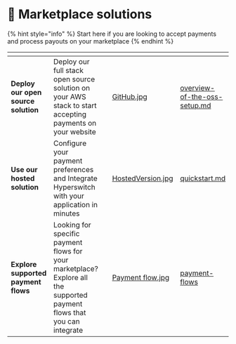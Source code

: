 # 📶 Marketplace solutions

{% hint style="info" %}
Start here if you are looking to accept payments and process payouts on your marketplace&#x20;
{% endhint %}

<table data-card-size="large" data-view="cards"><thead><tr><th></th><th></th><th></th><th data-hidden data-card-cover data-type="files"></th><th data-hidden data-card-target data-type="content-ref"></th></tr></thead><tbody><tr><td><strong>Deploy our open source solution</strong></td><td>Deploy our full stack open source solution on your AWS stack to start accepting payments on your website</td><td></td><td><a href="../.gitbook/assets/GitHub.jpg">GitHub.jpg</a></td><td><a href="../open-source-setup/overview-of-the-oss-setup.md">overview-of-the-oss-setup.md</a></td></tr><tr><td><strong>Use our hosted solution</strong></td><td>Configure your payment preferences and Integrate Hyperswitch with your application in minutes</td><td></td><td><a href="../.gitbook/assets/HostedVersion.jpg">HostedVersion.jpg</a></td><td><a href="../hosted-version-docs/quickstart.md">quickstart.md</a></td></tr><tr><td><strong>Explore supported payment flows</strong></td><td>Looking for specific payment flows for your marketplace? Explore all the supported payment flows that you can integrate</td><td></td><td><a href="../.gitbook/assets/Payment flow.jpg">Payment flow.jpg</a></td><td><a href="../learn-how-hyperswitch-works/payment-flows/">payment-flows</a></td></tr></tbody></table>

